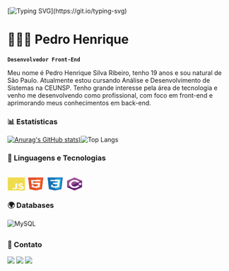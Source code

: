 [![Typing SVG](https://readme-typing-svg.demolab.com?font=Tagesschrift&size=23&duration=2500&pause=1000&color=1000B1&width=435&lines=Ol%C3%A1%2C+seja-bem+vindo(a)!;Aqui+voc%C3%AA+encontra+um+pouco+do+que+fa%C3%A7o;E+um+pouco+sobre+mim%2C+fique+%C3%A0+vontade!)](https://git.io/typing-svg)

# 👨🏽‍💻 Pedro Henrique 

**`Desenvolvedor Front-End`**

Meu nome é Pedro Henrique Silva Ribeiro, tenho 19 anos e sou natural de São Paulo. Atualmente estou cursando Análise e Desenvolvimento de Sistemas na CEUNSP. Tenho grande interesse pela área de tecnologia e venho me desenvolvendo como profissional, com foco em front-end e aprimorando meus conhecimentos em back-end.


### 📊 Estatísticas

[![Anurag's GitHub stats](https://github-readme-stats-eight-beige-35.vercel.app/api?username=PedroHenrique910&show_icons=true&theme=radical&include_all_commits=true))](https://github.com/PedroHenrique910/github-readme-stats)![Top Langs](https://github-readme-stats-eight-beige-35.vercel.app/api/top-langs/?username=PedroHenrique910&layout=compact&theme=radical)

### 🤖 Linguagens e Tecnologias

<div style="display: inline_block"><br>
  <img align="center" alt="Rafa-Js" height="30" width="40" src="https://raw.githubusercontent.com/devicons/devicon/master/icons/javascript/javascript-plain.svg">
  <img align="center" alt="Rafa-HTML" height="30" width="40" src="https://raw.githubusercontent.com/devicons/devicon/master/icons/html5/html5-original.svg">
  <img align="center" alt="Rafa-CSS" height="30" width="40" src="https://raw.githubusercontent.com/devicons/devicon/master/icons/css3/css3-original.svg">
  <img align="center" alt="Rafa-CSS" height="30" width="40" src="https://raw.githubusercontent.com/devicons/devicon/master/icons/csharp/csharp-original.svg">

  ### 🌍 Databases
![MySQL](https://img.shields.io/badge/-MySQL-4479A1?style=for-the-badge&logo=mysql&logoColor=white)

  ##

</div>

### 📱 Contato


<div>
  <a href="https://instagram.com/pedroh_910" target="_blank"><img src="https://img.shields.io/badge/-Instagram-%23E4405F?style=for-the-badge&logo=instagram&logoColor=white" target="_blank"></a>
  <a href = "mailto:pedro.henriquesilvaribeiro2006@gmail.com"><img src="https://img.shields.io/badge/-Gmail-%23333?style=for-the-badge&logo=gmail&logoColor=white" target="_blank"></a>
  <a href="https://www.linkedin.com/in/pedrohenrique910" target="_blank"><img src="https://img.shields.io/badge/-LinkedIn-%230077B5?style=for-the-badge&logo=linkedin&logoColor=white" target="_blank"></a>
</div>
